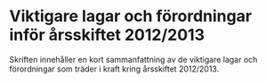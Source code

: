 # Viktigare lagar och förordningar inför årsskiftet 2012/2013

Skriften innehåller en kort sammanfattning av de viktigare lagar och förordningar som träder i kraft kring årsskiftet 2012/2013\.
